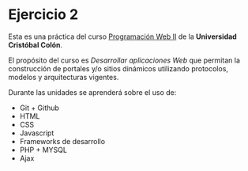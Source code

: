 # Ejercicio 2

Esta es una práctica del curso  [Programación Web II](https://av-exactas.ucc.mx/course/view.php?id=170) de la **Universidad Cristóbal Colón**.

El propósito del curso es _Desarrollar aplicaciones Web_ que permitan la construcción de portales y/o sitios dinámicos utilizando protocolos, modelos y arquitecturas vigentes.

Durante las unidades se aprenderá sobre el uso de:

* Git + Github
* HTML
* CSS
* Javascript
* Frameworks de desarrollo
* PHP + MYSQL
* Ajax
